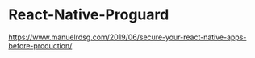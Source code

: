 # React-Native-Proguard

https://www.manuelrdsg.com/2019/06/secure-your-react-native-apps-before-production/
